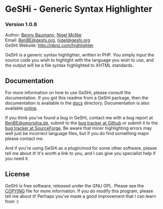GeSHi - Generic Syntax Highlighter
==================================
### Version 1.0.8

Author:          [Benny Baumann](http://blog.benny-baumann.de/), [Nigel McNie](http://nigel.mcnie.name/)  
Email:           <BenBE@geshi.org>, <nigel@geshi.org>  
GeSHi Website:   <http://qbnz.com/highlighter>

GeSHi is a generic syntax highlighter, written in PHP. You simply
input the source code you wish to highlight with the language you
wish to use, and the output will be a file syntax highlighted to
XHTML standards.

Documentation
-------------
For more information on how to use GeSHi, please consult the
documentation. If you got this readme from a GeSHi package, then
the documentation is available in the [docs](https://github.com/GeSHi/geshi-1.0/tree/master/src/docs) 
directory. Documentation is also available [online](http://qbnz.com/highlighter/documentation.php).

If you think you've found a bug in GeSHi, contact me with a bug
report at <BenBE@omorphia.de>, submit to the [bug tracker at Github](https://github.com/GeSHi/geshi-1.0/issues) 
or submit it to the [bug tracker at SourceForge](http://sourceforge.net/p/geshi/bugs/). 
Be aware that minor highlighting errors may well just be incorrect
language files, but if you do find something major please contact me.

And if you're using GeSHi as a plugin/mod for some other software,
please tell me about it! It's worth a link to you, and I can give
you specialist help if you need it.

License
-------
GeSHi is free software, released under the GNU GPL. Please see the
[COPYING](https://github.com/GeSHi/geshi-1.0/blob/master/src/docs/COPYING) 
file for more information. If you do modify this program, please tell 
me about it! Perhaps you've made a good improvement that I can learn 
from :)